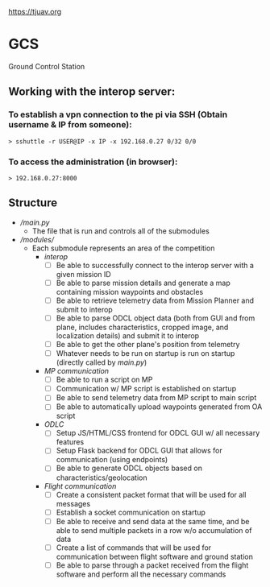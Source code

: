 https://tjuav.org

# GCS
Ground Control Station

## Working with the interop server:
  ### To establish a vpn connection to the pi via SSH (Obtain username & IP from someone):
    > sshuttle -r USER@IP -x IP -x 192.168.0.27 0/32 0/0
  ### To access the administration (in browser):
    > 192.168.0.27:8000

## Structure
- */main.py*
    - The file that is run and controls all of the submodules
- */modules/*
  - Each submodule represents an area of the competition
    - *interop*
      - [ ] Be able to successfully connect to the interop server with a given mission ID
      - [ ] Be able to parse mission details and generate a map containing mission waypoints and obstacles
      - [ ] Be able to retrieve telemetry data from Mission Planner and submit to interop
      - [ ] Be able to parse ODCL object data (both from GUI and from plane, includes characteristics, cropped image, and localization details) and submit it to interop
      - [ ] Be able to get the other plane's position from telemetry
      - [ ] Whatever needs to be run on startup is run on startup (directly called by *main.py*)

    - *MP communication*
      - [ ] Be able to run a script on MP
      - [ ] Communication w/ MP script is established on startup
      - [ ] Be able to send telemetry data from MP script to main script
      - [ ] Be able to automatically upload waypoints generated from OA script

    - *ODLC*
      - [ ] Setup JS/HTML/CSS frontend for ODCL GUI w/ all necessary features
      - [ ] Setup Flask backend for ODCL GUI that allows for communication (using endpoints)
      - [ ] Be able to generate ODCL objects based on characteristics/geolocation

    - *Flight communication*
      - [ ] Create a consistent packet format that will be used for all messages
      - [ ] Establish a socket communication on startup
      - [ ] Be able to receive and send data at the same time, and be able to send multiple packets in a row w/o accumulation of data
      - [ ] Create a list of commands that will be used for communication between flight software and ground station
      - [ ] Be able to parse through a packet received from the flight software and perform all the necessary commands
